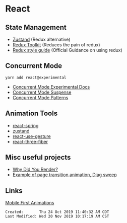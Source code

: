 # React

## State Management

- [Zustand](https://github.com/react-spring/zustand) (Redux alternative)
- [Redux Toolkit](https://github.com/reduxjs/redux-toolkit) (Reduces the pain
  of redux)
- [Redux style
  guide](https://redux.js.org/style-guide/style-guide#redux-style-guide)
  (Official Guidance on using redux)

## Concurrent Mode

`yarn add react@experimental`

- [Concurrent Mode Experimental Docs](https://reactjs.org/docs/concurrent-mode-intro.html)
- [Concurrent Mode Suspense](https://reactjs.org/docs/concurrent-mode-suspense.html)
- [Concurrent Mode Patterns](https://reactjs.org/docs/concurrent-mode-patterns.html)

## Animation Tools

- [react-spring](https://github.com/react-spring/react-spring)
- [zustand](https://github.com/react-spring/zustand)
- [react-use-gesture](https://github.com/react-spring/react-use-gesture)
- [react-three-fiber](https://github.com/react-spring/react-three-fiber)

## Misc useful projects

- [Why Did You Render?](https://github.com/welldone-software/why-did-you-render)
- [Example of page transition animation, Diag
  sweep](https://codesandbox.io/s/diagonal-page-transition-2wvzx)

## Links

[Mobile First Animations](./talks/mobile-first-animations.md)

```
Created:       Thu 24 Oct 2019 11:40:32 AM CDT
Last Modified: Wed 20 Nov 2019 10:17:19 AM CST
```

